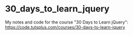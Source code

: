 # 30_days_to_learn_jquery
My notes and code for the course "30 Days to Learn jQuery": https://code.tutsplus.com/courses/30-days-to-learn-jquery
